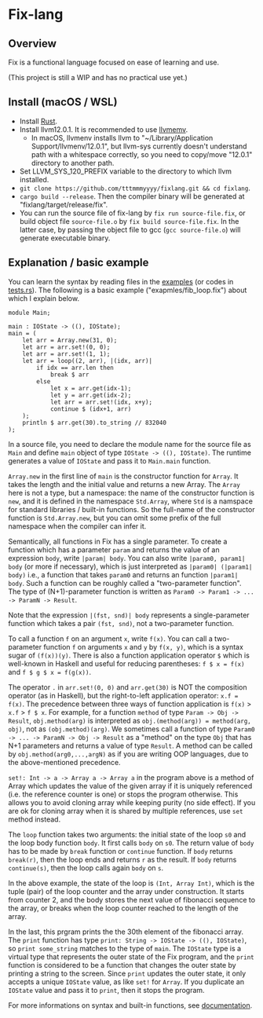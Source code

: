 Fix-lang
====

## Overview

Fix is a functional language focused on ease of learning and use.

(This project is still a WIP and has no practical use yet.)

## Install (macOS / WSL)

- Install [Rust](https://www.rust-lang.org/tools/install).
- Install llvm12.0.1. It is recommended to use [llvmemv](https://crates.io/crates/llvmenv).
    - In macOS, llvmenv installs llvm to "~/Library/Application Support/llvmenv/12.0.1", but llvm-sys currently doesn't understand path with a whitespace correctly, so you need to copy/move "12.0.1" directory to another path.
- Set LLVM_SYS_120_PREFIX variable to the directory to which llvm installed.
- `git clone https://github.com/tttmmmyyyy/fixlang.git && cd fixlang`.
- `cargo build --release`. Then the compiler binary will be generated at "fixlang/target/release/fix". 
- You can run the source file of fix-lang by `fix run source-file.fix`, or build object file `source-file.o` by `fix build source-file.fix`. In the latter case, by passing the object file to gcc (`gcc source-file.o`) will generate executable binary.

## Explanation / basic example

You can learn the syntax by reading files in the [examples](./examples) (or codes in [tests.rs](./src/tests.rs)). The following is a basic example ("exapmles/fib_loop.fix") about which I explain below.

```
module Main;

main : IOState -> ((), IOState);
main = (
    let arr = Array.new(31, 0);
    let arr = arr.set!(0, 0);
    let arr = arr.set!(1, 1);
    let arr = loop((2, arr), |(idx, arr)|
        if idx == arr.len then 
            break $ arr
        else
            let x = arr.get(idx-1);
            let y = arr.get(idx-2);
            let arr = arr.set!(idx, x+y);
            continue $ (idx+1, arr)
    );
    println $ arr.get(30).to_string // 832040
);
```
In a source file, you need to declare the module name for the source file as `Main` and define `main` object of type `IOState -> ((), IOState)`. The runtime generates a value of `IOState` and pass it to `Main.main` function.

`Array.new` in the first line of `main` is the constructor function for `Array`. It takes the length and the initial value and returns a new Array. The `Array` here is not a type, but a namespace: the name of the constructor function is `new`, and it is defined in the namespace `Std.Array`, where `Std` is a namspace for standard libraries / built-in functions. So the full-name of the constructor function is `Std.Array.new`, but you can omit some prefix of the full namespace when the compiler can infer it.

Semantically, all functions in Fix has a single parameter. To create a function which has a parameter `param` and returns the value of an expression `body`, write `|param| body`. You can also write `|param0, param1| body` (or more if necessary), which is just interpreted as `|param0| (|param1| body)` i.e., a function that takes `param0` and returns an function `|param1| body`. Such a function can be roughly called a "two-parameter function". The type of (N+1)-parameter function is written as `Param0 -> Param1 -> ... -> ParamN -> Result`.

Note that the expression `|(fst, snd)| body` represents a single-parameter function which takes a pair `(fst, snd)`, not a two-parameter function.

To call a function `f` on an argument `x`, write `f(x)`. You can call a two-parameter function `f` on arguments `x` and `y` by `f(x, y)`, which is a syntax sugar of `(f(x))(y)`. There is also a function application operator `$` which is well-known in Haskell and useful for reducing parentheses: `f $ x = f(x)` and `f $ g $ x = f(g(x))`.

The operator `.` in `arr.set!(0, 0)` and `arr.get(30)` is NOT the composition operator (as in Haskell), but the right-to-left application operator: `x.f = f(x)`. The precedence between three ways of function application is `f(x)` > `x.f` > `f $ x`. For example, for a function `method` of type `Param -> Obj -> Result`, `obj.method(arg)` is interpreted as `obj.(method(arg)) = method(arg, obj)`, not as `(obj.method)(arg)`. We sometimes call a function of type `Param0 -> ... -> ParamN -> Obj -> Result` as a "method" on the type `Obj` that has N+1 parameters and returns a value of type `Result`. A method can be called by `obj.method(arg0,...,argN)` as if you are writing OOP languages, due to the above-mentioned precedence.

`set!: Int -> a -> Array a -> Array a` in the program above is a method of Array which updates the value of the given array if it is uniquely referenced (i.e. the reference counter is one) or stops the program otherwise. This allows you to avoid cloning array while keeping purity (no side effect). If you are ok for cloning array when it is shared by multiple references, use `set` method instead.

The `loop` function takes two arguments: the initial state of the loop `s0` and the loop body function `body`. It first calls `body` on `s0`. The return value of `body` has to be made by `break` function or `continue` function. If `body` returns `break(r)`, then the loop ends and returns `r` as the result. If `body` returns `continue(s)`, then the loop calls again `body` on `s`.

In the above example, the state of the loop is `(Int, Array Int)`, which is the tuple (pair) of the loop counter and the array under construction. It starts from counter 2, and the body stores the next value of fibonacci sequence to the array, or breaks when the loop counter reached to the length of the array.

In the last, this prgram prints the the 30th element of the fibonacci array. The `print` function has type `print: String -> IOState -> ((), IOState)`, so `print some_string` matches to the type of `main`. The `IOState` type is a virtual type that represents the outer state of the Fix program, and the `print` function is considered to be a function that changes the outer state by printing a string to the screen. Since `print` updates the outer state, it only accepts a unique `IOState` value, as like `set!` for `Array`. If you duplicate an `IOState` value and pass it to `print`, then it stops the program.

For more informations on syntax and built-in functions, see [documentation](/Documentation.md).